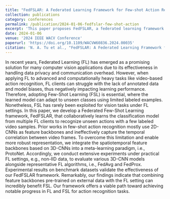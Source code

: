 ```yaml
---
title: "FedFSLAR: A Federated Learning Framework for Few-shot Action Recognition" 
collection: publications 
category: conferences 
permalink: /publication/2024-01-06-fedfslar-few-shot-action 
excerpt: 'This paper proposes FedFSLAR, a federated learning framework for few-shot action recognition that combines 3D-CNN-based spatiotemporal features with meta-learning. It addresses the challenges of data scarcity and bias in federated settings and validates the framework's effectiveness under non-IID conditions, offering notable advances for FL and FSL in action recognition.' 
date: 2024-01-06 
venue: '2024 IEEE WACV Conference' 
paperurl: 'https://doi.org/10.1109/WACVW60836.2024.00035' 
citation: 'N. A. Tu et al., "FedFSLAR: A Federated Learning Framework for Few-shot Action Recognition," <i>2024 IEEE/CVF Winter Conference on Applications of Computer Vision Workshops (WACVW)</i>, Waikoloa, HI, USA, 2024, pp. 270-279, doi: 10.1109/WACVW60836.2024.00035.'
---
```


In recent years, Federated Learning (FL) has emerged as a promising solution for many computer vision applications due to its effectiveness in handling data privacy and communication overhead. However, when applying FL to advanced and computationally heavy tasks like video-based action recognition, FL clients can struggle with the lack of annotated data and model biases, thus negatively impacting learning performance. Therefore, adopting Few-Shot Learning (FSL) is essential, where the learned model can adapt to unseen classes using limited labeled examples. Nonetheless, FSL has rarely been exploited for vision tasks under FL settings. In this paper, we develop a Federated Few-Shot Learning framework, FedFSLAR, that collaboratively learns the classification model from multiple FL clients to recognize unseen actions with a few labeled video samples. Prior works in few-shot action recognition mostly use 2D-CNNs as feature backbones and ineffectively capture the temporal correlation between video frames. To overcome this limitation and enable more robust representation, we integrate the spatiotemporal feature backbones based on 3D-CNNs into a meta-learning paradigm, i.e., ProtoNet. Accordingly, we conduct extensive experiments under practical FL settings, e.g., non-IID data, to evaluate various 3D-CNN models alongside representative FL algorithms, i.e., FedAvg and FedProx. Experimental results on benchmark datasets validate the effectiveness of our FedFSLAR framework. Remarkably, our findings indicate that combining feature backbones pre-trained on external data with the FL setting can incredibly benefit FSL. Our framework offers a viable path toward achieving notable progress in FL and FSL for action recognition tasks.
